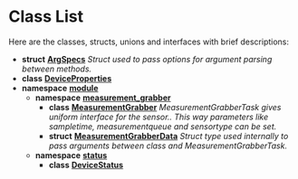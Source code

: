 
# Class List


Here are the classes, structs, unions and interfaces with brief descriptions:

* **struct** [**ArgSpecs**](structArgSpecs.md) _Struct used to pass options for argument parsing between methods._     
* **class** [**DeviceProperties**](classDeviceProperties.md)     
* **namespace** [**module**](namespacemodule.md)     
    * **namespace** [**measurement\_grabber**](namespacemodule_1_1measurement__grabber.md)     
        * **class** [**MeasurementGrabber**](classmodule_1_1measurement__grabber_1_1MeasurementGrabber.md) _MeasurementGrabberTask gives uniform interface for the sensor.. This way parameters like sampletime, measurementqueue and sensortype can be set._     
        * **struct** [**MeasurementGrabberData**](structmodule_1_1measurement__grabber_1_1MeasurementGrabberData.md) _Struct type used internally to pass arguments between class and MeasurementGrabberTask._     
    * **namespace** [**status**](namespacemodule_1_1status.md)     
        * **class** [**DeviceStatus**](classmodule_1_1status_1_1DeviceStatus.md)     

